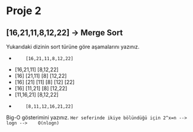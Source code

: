 # Proje 2

## [16,21,11,8,12,22] -> Merge Sort

Yukarıdaki dizinin sort türüne göre aşamalarını yazınız.

-         [16,21,11,8,12,22]
-   [16,21,11]          [8,12,22]
-  [16] [21,11]        [8]  [12,22] 
- [16]  [21] [11]     [8]  [12] [22]
-  [16]  [11,21]       [8]  [12,22]
-   [11,16,21]          [8,12,22]
-         [8,11,12,16,21,22]

Big-O gösterimini yazınız.
``
Her seferinde ikiye bölündüğü için 2^x=n --> logn -->    O(nlogn)
``